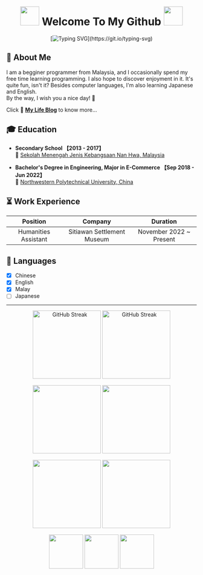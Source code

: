 <h1 align="center"><img height="50" src="https://media.tenor.com/rdDl7LftU8QAAAAj/monokuma-danganronpa.gif" /> Welcome To My Github <img height="50" src="https://media.tenor.com/rdDl7LftU8QAAAAj/monokuma-danganronpa.gif" /> </h1>

<div align="center">

[![Typing SVG](https://readme-typing-svg.demolab.com?font=Flavors&size=18&duration=1000&pause=1000&color=D79764&background=00000000&center=true&vCenter=true&width=435&height=30&separator=%3C&lines=Commit+your+way+to+the+Lord;%3CTrust+in+Him+and+He+will+do+this.)](https://git.io/typing-svg)

<div align="left">

## 🌻 About Me    
<p>I am a begginer programmer from Malaysia, and I occasionally spend my free time learning programming. I also hope to discover enjoyment in it. It's quite fun, isn't it? Besides computer languages, I'm also learning Japanese and English. <br>
By the way, I wish you a nice day! 🥂 </p>   
Click 🎐 <a href="https://cwteng1005.github.io/WT_Blog/" target="_blank"><b>My Life Blog</b></a> to know more...

## 🎓 Education  
- **Secondary School 【2013 - 2017】**   
  🏫 <a href="https://sites.google.com/view/smjknh" target="_blank">Sekolah Menengah Jenis Kebangsaan Nan Hwa, Malaysia</a>

- **Bachelor's Degree in Engineering, Major in E-Commerce 【Sep 2018 - Jun 2022】**   
  🏫 <a href="https://en.nwpu.edu.cn/" target="_blank">Northwestern Polytechnical University, China</a>

## ⏳ Work Experience
| Position | Company | Duration |
| :------: | :-----: | :------: |
| Humanities Assistant | Sitiawan Settlement Museum | November 2022 ~ Present |
  
## 💬 Languages
- [x] Chinese
- [x] English
- [x] Malay
- [ ] Japanese
      
---  

<div align="center">
     
<a href="https://git.io/streak-stats#gh-light-mode-only"><img height="180" src="https://streak-stats.demolab.com?user=CWTeng1005&theme=date_night&hide_border=true&card_width=890&stroke=7A1021" alt="GitHub Streak"/></a>
<a href="https://git.io/streak-stats#gh-dark-mode-only"><img height="180" src="https://streak-stats.demolab.com?user=CWTeng1005&theme=catppuccin_mocha&hide_border=true&card_width=890" alt="GitHub Streak" /></a>

<a href="https://github.com/anuraghazra/github-readme-stats#gh-light-mode-only"><img height="180" src="https://github-readme-stats.vercel.app/api?username=CWTeng1005&show_icons=true&theme=rose" /></a>
<a href="https://github.com/anuraghazra/github-readme-stats#gh-light-mode-only"><img height="180" src="https://github-readme-stats.vercel.app/api/top-langs/?username=CWTeng1005&theme=rose&layout=compact&card_width=300"/></a>

<a href="https://github.com/anuraghazra/github-readme-stats#gh-dark-mode-only"><img height="180" src="https://github-readme-stats.vercel.app/api?username=CWTeng1005&show_icons=true&theme=catppuccin_latte" /></a>
<a href="https://github.com/anuraghazra/github-readme-stats#gh-dark-mode-only"><img height="180" src="https://github-readme-stats.vercel.app/api/top-langs/?username=CWTeng1005&theme=catppuccin_latte&layout=compact&card_width=300" /></a>

<img height="90" src="https://media.tenor.com/vafOLwS0j0sAAAAj/star-y%C4%B1ld%C4%B1z.gif" />
<a href="https://github.com/ryo-ma/github-profile-trophy"><img height="90" src="https://github-profile-trophy.vercel.app/?username=CWTeng1005&row=1&column=7&no-bg=true&no-frame=true&theme=juicyfresh" /></a>
<img height="90" src="https://media.tenor.com/vafOLwS0j0sAAAAj/star-y%C4%B1ld%C4%B1z.gif" />
